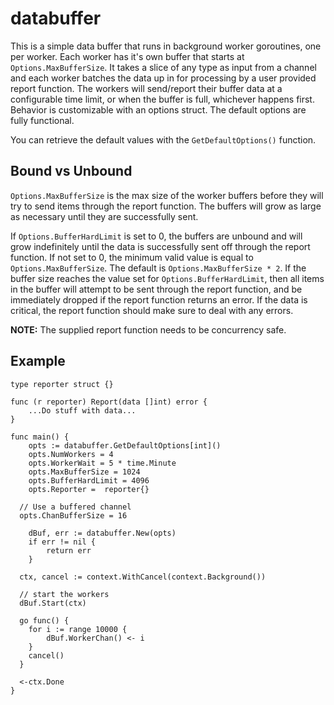 # databuffer
This is a simple data buffer that runs in background worker goroutines, one per worker. Each worker has it's own buffer that starts at `Options.MaxBufferSize`. It takes a slice of any type as input from a channel and each worker batches the data up in for processing by a user provided report function.  The workers will send/report their buffer data at a configurable time limit, or when the buffer is full, whichever happens first. Behavior is customizable with an options struct.  The default options are fully functional.

You can retrieve the default values with the `GetDefaultOptions()` function.

## Bound vs Unbound
`Options.MaxBufferSize` is the max size of the worker buffers before they will try to send items through the report function.  The buffers will grow as large as necessary until they are successfully sent.

If `Options.BufferHardLimit` is set to 0, the buffers are unbound and will grow indefinitely until the data is successfully sent off through the report function. If not set to 0, the minimum valid value is equal to `Options.MaxBufferSize`. The default is `Options.MaxBufferSize * 2`. If the buffer size reaches the value set for `Options.BufferHardLimit`, then all items in the buffer will attempt to be sent through the report function, and be immediately dropped if the report function returns an error. If the data is critical, the report function should make sure to deal with any errors.

**NOTE:** The supplied report function needs to be concurrency safe.

## Example
```golang
type reporter struct {}

func (r reporter) Report(data []int) error {
	...Do stuff with data...
}

func main() {
	opts := databuffer.GetDefaultOptions[int]()
	opts.NumWorkers = 4
	opts.WorkerWait = 5 * time.Minute
	opts.MaxBufferSize = 1024
	opts.BufferHardLimit = 4096
	opts.Reporter =  reporter{}

  // Use a buffered channel
  opts.ChanBufferSize = 16

	dBuf, err := databuffer.New(opts)
	if err != nil {
		return err
	}

  ctx, cancel := context.WithCancel(context.Background())

  // start the workers
  dBuf.Start(ctx)

  go func() {
  	for i := range 10000 {
    	dBuf.WorkerChan() <- i
  	}
    cancel()
  }

  <-ctx.Done
}
```
